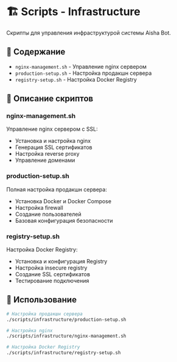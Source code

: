 # 🏗️ Scripts - Infrastructure

Скрипты для управления инфраструктурой системы Aisha Bot.

## 📂 Содержание

- `nginx-management.sh` - Управление nginx сервером
- `production-setup.sh` - Настройка продакшн сервера
- `registry-setup.sh` - Настройка Docker Registry

## 🔧 Описание скриптов

### nginx-management.sh
Управление nginx сервером с SSL:
- Установка и настройка nginx
- Генерация SSL сертификатов
- Настройка reverse proxy
- Управление доменами

### production-setup.sh
Полная настройка продакшн сервера:
- Установка Docker и Docker Compose
- Настройка firewall
- Создание пользователей
- Базовая конфигурация безопасности

### registry-setup.sh
Настройка Docker Registry:
- Установка и конфигурация Registry
- Настройка insecure registry
- Создание SSL сертификатов
- Тестирование подключения

## 🚀 Использование

```bash
# Настройка продакшн сервера
./scripts/infrastructure/production-setup.sh

# Настройка nginx
./scripts/infrastructure/nginx-management.sh

# Настройка Docker Registry
./scripts/infrastructure/registry-setup.sh
``` 